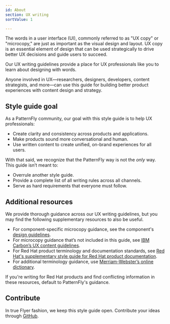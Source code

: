 ```yaml
---
id: About
section: UX writing
sortValue: 1

---
```

The words in a user interface (UI), commonly referred to as "UX copy" or "microcopy," are just as important as the visual design and layout. UX copy is an essential element of design that can be used strategically to drive better UX decisions and guide users to succeed. 

Our UX writing guidelines provide a place for UX professionals like you to learn about designing with words.

Anyone involved in UX—researchers, designers, developers, content strategists, and more—can use this guide for building better product experiences with content design and strategy.

## Style guide goal

As a PatternFly community, our goal with this style guide is to help UX professionals:
- Create clarity and consistency across products and applications.
- Make products sound more conversational and human.
- Use written content to create unified, on-brand experiences for all users.

With that said, we recognize that the PatternFly way is not the *only* way. This guide isn’t meant to:
- Overrule another style guide.
- Provide a complete list of all writing rules across all channels.
- Serve as hard requirements that everyone must follow. 

## Additional resources 

We provide thorough guidance across our UX writing guidelines, but you may find the following supplementary resources to also be useful.

- For component-specific microcopy guidance, see the component's [design guidelines](/components/about-modal/design-guidelines).
- For microcopy guidance that’s not included in this guide, see [IBM Carbon’s UX content guidelines](https://www.carbondesignsystem.com/guidelines/content/overview). 
- For Red Hat product terminology and documentation standards, see [Red Hat's supplementary style guide for Red Hat product documentation](https://redhat-documentation.github.io/supplementary-style-guide/#introduction).
- For additional terminology guidance, use [Merriam-Webster’s online dictionary](https://www.merriam-webster.com/). 

If you're writing for Red Hat products and find conflicting information in these resources, default to PatternFly's guidance.

## Contribute

In true Flyer fashion, we keep this style guide open. Contribute your ideas through [GitHub](https://github.com/orgs/patternfly/discussions).
